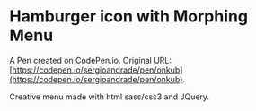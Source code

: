 # Hamburger icon with Morphing Menu

A Pen created on CodePen.io. Original URL: [https://codepen.io/sergioandrade/pen/onkub](https://codepen.io/sergioandrade/pen/onkub).

Creative menu made with html sass/css3 and JQuery.
